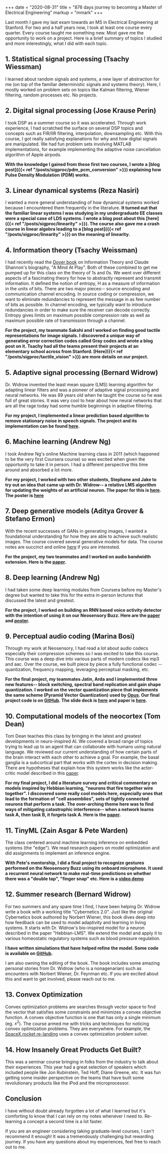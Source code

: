 +++ 
date = "2020-08-31"
title = "876 days journey to becoming a Master of Electrical Engineering"
markup = "mmark"
+++

Last month I gave my last exam towards an MS in Electrical Engineering at Stanford. For two and a half years now, I took at least one course every quarter. Every course taught me something new. Most gave me the opportunity to work on a project. Here is a brief summary of topics I studied and more interestingly, what I did with each topic. 

## 1. Statistical signal processing (Tsachy Wiessman)

I learned about random signals and systems, a new layer of abstraction for me (on top of the familiar deterministic signals and systems theory). Here, I mostly worked on problem sets on topics like Kalman filtering, Wiener filtering, random processes etc. No projects. 

## 2. Digital signal processing (Jose Krause Perin)

I took DSP as a summer course so it was accelerated. Through work experience, I had scratched the surface on several DSP topics and concepts such as FIR/IIR filtering, interpolation, downsampling etc. With this course, I got really satisfying explanations for why and how digital signals are manipulated. We had fun problem sets involving MATLAB implementations, for example implementing the adaptive noise cancellation algorithm of Apple airpods.

**With the knowledge I gained from these first two courses, I wrote a [blog post]({{< ref "/posts/sigproc/pdm_pcm_conversion" >}}) explaining how Pulse Density Modulation (PDM) works.**

## 3. Linear dynamical systems (Reza Nasiri)

I wanted a more general understanding of how dynamical systems worked because I encountered them frequently in the literature. **It turned out that the familiar linear systems I was studying in my undergraduate EE classes were a special case of LDS systems. I wrote a blog post about this [here]({{< ref "/posts/sigproc/linearity" >}}). The course also gave me a crash course in linear algebra leading to a [blog post]({{< ref "/posts/sigproc/linearity" >}}) on the meaning of linearity.**


## 4. Information theory (Tsachy Weissman)

I had recently read the [Dover book](https://www.amazon.com/Introduction-Information-Theory-Symbols-Mathematics/dp/0486240614) on Information Theory and Claude Shannon's biography, "A Mind At Play". Both of these combined to get me pumped up for this class on the theory of 1s and 0s. We went over different aspects of a fascinating theory for how to abstractly represent and transmit information. It defined the notion of entropy, H as a measure of information in the units of bits. There are two major pieces-- source encoding and communication channel encoding. In source coding or compression, we want to eliminate redundancies to represent the message in as few number of bits as possible. In channel encoding, we typically want to introduce redundancies in order to make sure the receiver can decode correctly. Entropy gives limits on maximum possible compression rate as well as maximum possible rate of transmission through a channel.

**For the project, my teammate Sakshi and I worked on finding good tactile representations for image signals.  I discovered a unique way of generating error correction codes called Gray codes and wrote a blog post on it. Tsachy had all the teams present their projects at an elementary school across from Stanford. [Here]({{< ref "/posts/sigproc/tactile_vision" >}}) are more details on our project.**


## 5. Adaptive signal processing (Bernard Widrow)

Dr. Widrow invented the least mean square (LMS) learning algorithm for adapting linear filters and was a pioneer of adaptive signal processing and neural networks. He was 89 years old when he taught the course so he was full of great stories. It was very cool to hear about how neural networks that are all the rage today had some humble beginnings in adaptive filtering. 

**For my project, I implemented a linear prediction based algorithm to remove stationary noise in speech signals. The project and its implementation can be found [here](https://github.com/Abhipray/speech_denoising).**


## 6. Machine learning (Andrew Ng)

I took Andrew Ng's online Machine learning class in 2011 (which happened to be the very first Coursera course) so was excited when given the opportunity to take it in person. I had a different perspective this time around and absorbed a lot more.

**For my project, I worked with two other students, Stephane and Jake to try out an idea that came up with Dr. Widrow-- a relative LMS algorithm for updating the weights of an artificial neuron. The paper for this is [here](__LMS_CS229_paper.pdf). The poster is [here](CS229_Poster.pdf)**


## 7. Deep generative models (Aditya Grover & Stefano Ermon)

With the recent successes of GANs in generating images, I wanted a foundational understanding for how they are able to achieve such realistic images. The course covered several generative models for data. The course notes are succinct and online [here](https://deepgenerativemodels.github.io/notes/index.html) if you are interested. 

**For the project, my two teammates and I worked on audio bandwidth extension. Here is the [paper](CS236_AudioSuperResolution_2019_Nov.pdf).**

## 8. Deep learning (Andrew Ng)

I had taken some deep learning modules from Coursera before my Master's degree but wanted to take this for the extra in-person lectures that discussed the latest and greatest. 

**For the project, I worked on building an RNN based voice activity detector with the intention of using it on our Neosensory Buzz. Here are the [paper](CS230_Project_Report.pdf) and [poster](CS230_Poster.pdf).**

## 9. Perceptual audio coding (Marina Bosi)

Through my work at Neosensory, I had read a lot about audio codecs especially their compression schemes so I was excited to take this course. This course was a deep dive into various parts of modern codecs like mp3 and aac. Over the course, we built piece by piece a fully functional codec -- quantization, frequency mapping, leveraging perceptual masking, etc. 

**For the final project, my teammates Jatin, Arda and I implemented three new features-- block switching, spectral band replication and gain shape quantization. I worked on the vector quantization piece that implements the same scheme (Pyramid Vector Quantization) used by [Opus](https://www.opus-codec.org/static/presentations/opus_celt_aes135.pdf). Our final project code is on [GitHub](https://github.com/Abhipray/audio-codec). The slide deck is [here](Music_422_Project.pdf) and paper is [here](Music_422_Project_Report.pdf).**


## 10. Computational models of the neocortex (Tom Dean)

Tom Dean teaches this class by bringing in the latest and greatest developments in neuro-inspired AI. We covered a broad range of topics trying to lead up to an agent that can collaborate with humans using natural language. We reviewed our current understanding of how certain parts of the brain interact with each other to achieve a goal. For example, the basal ganglia is a subcortical part that works with the cortex in decision making. There are hypotheses that explain how this system works like the actor-critic model described in this [paper](https://arxiv.org/abs/1912.07660#:~:text=We%20present%20a%20computational%20and,mechanisms%20underlying%20human%20decision%2Dmaking.&text=We%20argue%20that%20by%20operating,complex%20human%20plans%20and%20decisions).

**For my final project, I did a literature survey and critical commentary on models inspired by Hebbian learning, "neurons that fire together wire together". I discovered some really cool models here, especially ones that lead to the formation of "cell assemblies", sets of tightly connected neurons that perform a task. The over-arching theme here was to find ways of mitigating catastrophic interference-- when a network learns task A, then task B, it forgets task A. Here is the [paper](CS376C_Hebbian_report.pdf).**

## 11. TinyML (Zain Asgar & Pete Warden)

The class centered around machine learning inference on embedded systems (the "edge"). We read research papers on model optimization and did assignments to implement an inference engine. 

**With Pete's mentorship, I did a final project to recognize gestures performed on the Neosensory Buzz using its onboard microphone. It used a recurrent neural network to make real-time predictions on whether there was a "double tap", "finger snap" etc. Here is a [video demo]( 
https://www.youtube.com/watch?v=eto0syTwN0U)**

## 12. Summer research (Bernard Widrow)

For two summers and any spare time I find, I have been helping Dr. Widrow write a book with a working title "Cybernetics 2.0". Just like the original Cybernetics book authored by Norbert Wiener, this book dives deep into how feedback can be used to model adaptivity and learning in living systems. It starts with Dr. Widrow's bio-inspired model for a neuron described in the paper "Hebbian-LMS". We extend the model and apply it to various homeostatic regulatory systems such as blood pressure regulation. 

**I have written simulations that have helped refine the model. Some code is available on [GitHub](https://github.com/Abhipray/hebbian_lms).**

I am also owning the editing of the book. The book includes some amazing personal stories from Dr. Widrow (who is a nonagenarian) such as encounters with Norbert Wiener, Dr. Feynman etc. If you are excited about this and want to get involved, please reach out to me. 

## 13. Convex Optimization

Convex optimization problems are searches through vector space to find the vector that satisfies some constraints and minimizes a convex objective function. A convex objective function is one that has only a single minimum (eg. $x^2$). The course armed me with tricks and techniques for noticing convex optimization problems. They are everywhere. For example, the [SpaceX rocket re-landing](https://www.youtube.com/watch?v=kURkC7R3wXY) uses a convex optimization problem solver.

## 14. How Insanely Great Products Get Built?

This was a seminar course bringing in folks from the industry to talk about their experiences. This year had a great selection of speakers which included people like Jon Rubinstein, Ted Hoff, Diane Greene, etc. It was fun getting some insider perspective on the teams that have built some revolutionary products like the iPod and the microprocessor.


## Conclusion

I have without doubt already forgotten a lot of what I learned but it's comforting to know that I can rely on my notes whenever I need to. Re-learning a concept a second time is a lot faster. 

If you are an engineer considering taking graduate-level courses, I can't recommend it enough! It was a tremendously challenging but rewarding journey. If you have any questions about my experiences, feel free to reach out to me. 